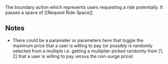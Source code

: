 The boundary action which represents users requesting a ride potentially. It passes a space of [[Request Ride Space]]

## Notes

- There could be a parameter or parameters here that toggle the maximum price that a user is willing to pay (or possibly is randomly selected from a multiple i.e. getting a multiplier picked randomly from [1, 2] that a user is willing to pay versus the non-surge price)